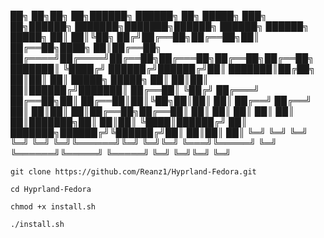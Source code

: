 


██╗  ██╗██╗   ██╗██████╗ ██████╗ ██╗      █████╗ ███╗   ██╗██████╗     ███████╗███████╗██████╗  ██████╗ ██████╗  █████╗ 
██║  ██║╚██╗ ██╔╝██╔══██╗██╔══██╗██║     ██╔══██╗████╗  ██║██╔══██╗    ██╔════╝██╔════╝██╔══██╗██╔═══██╗██╔══██╗██╔══██╗
███████║ ╚████╔╝ ██████╔╝██████╔╝██║     ███████║██╔██╗ ██║██║  ██║    █████╗  █████╗  ██║  ██║██║   ██║██████╔╝███████║
██╔══██║  ╚██╔╝  ██╔═══╝ ██╔══██╗██║     ██╔══██║██║╚██╗██║██║  ██║    ██╔══╝  ██╔══╝  ██║  ██║██║   ██║██╔══██╗██╔══██║
██║  ██║   ██║   ██║     ██║  ██║███████╗██║  ██║██║ ╚████║██████╔╝    ██║     ███████╗██████╔╝╚██████╔╝██║  ██║██║  ██║
╚═╝  ╚═╝   ╚═╝   ╚═╝     ╚═╝  ╚═╝╚══════╝╚═╝  ╚═╝╚═╝  ╚═══╝╚═════╝     ╚═╝     ╚══════╝╚═════╝  ╚═════╝ ╚═╝  ╚═╝╚═╝  ╚═╝
                                                                                                                        



`git clone https://github.com/Reanz1/Hyprland-Fedora.git`

`cd Hyprland-Fedora`

`chmod +x install.sh`

`./install.sh`
